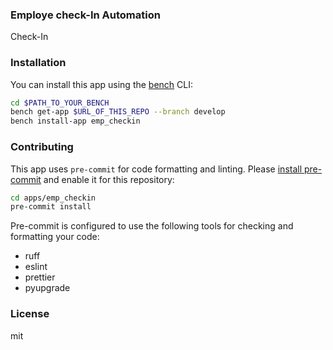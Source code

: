 ### Employe check-In Automation

Check-In

### Installation

You can install this app using the [bench](https://github.com/frappe/bench) CLI:

```bash
cd $PATH_TO_YOUR_BENCH
bench get-app $URL_OF_THIS_REPO --branch develop
bench install-app emp_checkin
```

### Contributing

This app uses `pre-commit` for code formatting and linting. Please [install pre-commit](https://pre-commit.com/#installation) and enable it for this repository:

```bash
cd apps/emp_checkin
pre-commit install
```

Pre-commit is configured to use the following tools for checking and formatting your code:

- ruff
- eslint
- prettier
- pyupgrade

### License

mit

